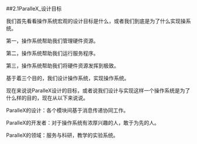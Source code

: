 ##2.1ParalleX_设计目标

我们首先看看操作系统宏观的设计目标是什么，或者我们到底是为了什么实现操系统。

第一，操作系统帮助我们管理硬件资源。

第二，操作系统帮助我们运行服务程序。

第三，操作系统帮助我们将硬件资源发挥到极致。

基于着三个目的，我们设计操作系统，实现操作系统。

现在来说说ParalleX设计的目标，或者说我们设计与实现这样一个操作系统是为了什么样的目的，现在从以下来说说。

ParalleX的设计：各个模块间基于消息传递协同工作。

ParalleX的开发者：对于操作系统有浓厚兴趣的人，敢于为先的人。

ParalleX的领域：服务与科研，教学的实验系统。

